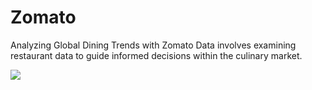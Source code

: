 # Zomato
Analyzing Global Dining Trends with Zomato Data involves examining restaurant data to guide informed decisions within the culinary market.

![](https://img.freepik.com/free-vector/real-estate-searching-illustration_23-2148649592.jpg?t=st=1715618008~exp=1715621608~hmac=5b2186f6eb4e79bc8e5749eb248b4fc2fef94af307cfd63696fc058b4de01df9&w=740)
